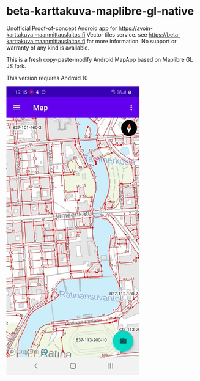 
# beta-karttakuva-maplibre-gl-native

Unofficial Proof-of-concept Android app for <https://avoin-karttakuva.maanmittauslaitos.fi> Vector tiles service.
see <https://beta-karttakuva.maanmittauslaitos.fi> for more information.
No support or warranty of any kind is available. 

This is a fresh copy-paste-modify Android MapApp based on Maplibre GL JS fork.

This version requires Android 10 

![Beta Karttakuva screenshot](index.png)

